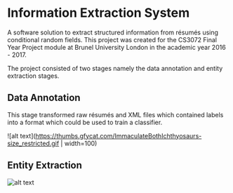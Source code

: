 # Information Extraction System
A software solution to extract structured information from résumés using conditional random fields. This project was created for the CS3072 Final Year Project module at Brunel University London in the academic year 2016 - 2017.

The project consisted of two stages namely the data annotation and entity extraction stages.

## Data Annotation
This stage transformed raw résumés and XML files which contained labels into a format which could be used to train a classifier.

![alt text](https://thumbs.gfycat.com/ImmaculateBothIchthyosaurs-size_restricted.gif | width=100)

## Entity Extraction

![alt text](https://thumbs.gfycat.com/LimitedNeglectedKronosaurus-size_restricted.gif)

